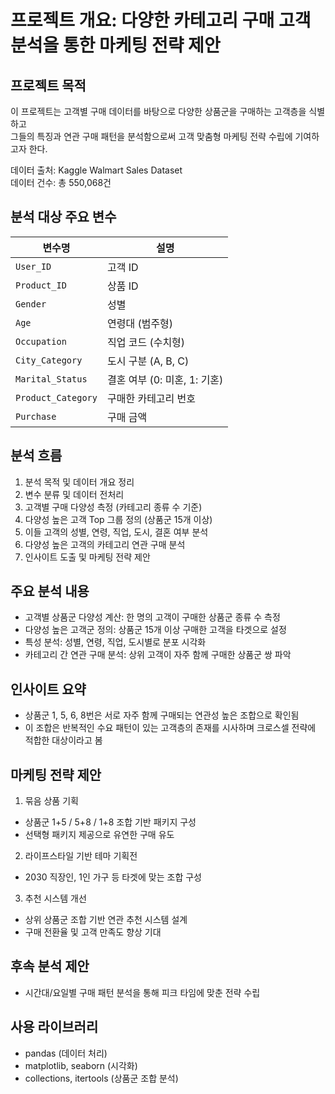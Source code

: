 # 프로젝트 개요: 다양한 카테고리 구매 고객 분석을 통한 마케팅 전략 제안

## 프로젝트 목적
이 프로젝트는 고객별 구매 데이터를 바탕으로 다양한 상품군을 구매하는 고객층을 식별하고   
그들의 특징과 연관 구매 패턴을 분석함으로써 고객 맞춤형 마케팅 전략 수립에 기여하고자 한다.   

데이터 출처: Kaggle Walmart Sales Dataset   
데이터 건수: 총 550,068건   

## 분석 대상 주요 변수

| 변수명                | 설명                   |
| ------------------ | -------------------- |
| `User_ID`          | 고객 ID            |
| `Product_ID`       | 상품 ID              |
| `Gender`           | 성별                   |
| `Age`              | 연령대 (범주형)            |
| `Occupation`       | 직업 코드 (수치형)          |
| `City_Category`    | 도시 구분 (A, B, C)      |
| `Marital_Status`   | 결혼 여부 (0: 미혼, 1: 기혼) |
| `Product_Category` | 구매한 카테고리 번호           |
| `Purchase`         | 구매 금액                |

## 분석 흐름

1. 분석 목적 및 데이터 개요 정리   
2. 변수 분류 및 데이터 전처리   
3. 고객별 구매 다양성 측정 (카테고리 종류 수 기준)   
4. 다양성 높은 고객 Top 그룹 정의 (상품군 15개 이상)   
5. 이들 고객의 성별, 연령, 직업, 도시, 결혼 여부 분석   
6. 다양성 높은 고객의 카테고리 연관 구매 분석   
7. 인사이트 도출 및 마케팅 전략 제안

## 주요 분석 내용

- 고객별 상품군 다양성 계산: 한 명의 고객이 구매한 상품군 종류 수 측정
- 다양성 높은 고객군 정의: 상품군 15개 이상 구매한 고객을 타겟으로 설정
- 특성 분석: 성별, 연령, 직업, 도시별로 분포 시각화
- 카테고리 간 연관 구매 분석: 상위 고객이 자주 함께 구매한 상품군 쌍 파악

## 인사이트 요약

- 상품군 1, 5, 6, 8번은 서로 자주 함께 구매되는 연관성 높은 조합으로 확인됨
- 이 조합은 반복적인 수요 패턴이 있는 고객층의 존재를 시사하며 크로스셀 전략에 적합한 대상이라고 봄


## 마케팅 전략 제안

1. 묶음 상품 기획   
  - 상품군 1+5 / 5+8 / 1+8 조합 기반 패키지 구성   
  - 선택형 패키지 제공으로 유연한 구매 유도   

2. 라이프스타일 기반 테마 기획전   
  - 2030 직장인, 1인 가구 등 타겟에 맞는 조합 구성   

3. 추천 시스템 개선   
  - 상위 상품군 조합 기반 연관 추천 시스템 설계   
  - 구매 전환율 및 고객 만족도 향상 기대   

## 후속 분석 제안
- 시간대/요일별 구매 패턴 분석을 통해 피크 타임에 맞춘 전략 수립

## 사용 라이브러리
- pandas (데이터 처리)   
- matplotlib, seaborn (시각화)   
- collections, itertools (상품군 조합 분석)   
